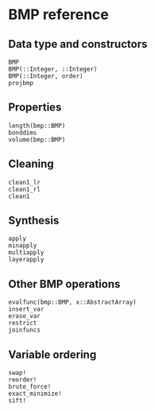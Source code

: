 # BMP reference

## Data type and constructors
```@docs
BMP
BMP(::Integer, ::Integer)
BMP(::Integer, order)
projbmp
```

## Properties
```@docs
length(bmp::BMP)
bonddims
volume(bmp::BMP)
```

## Cleaning
```@docs
clean1_lr
clean1_rl
clean1
```

## Synthesis
```@docs
apply
minapply
multiapply
layerapply
```

## Other BMP operations
```@docs
evalfunc(bmp::BMP, x::AbstractArray)
insert_var
erase_var
restrict
joinfuncs
```

## Variable ordering
```@docs
swap!
reorder!
brute_force!
exact_minimize!
sift!
```
